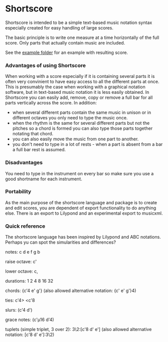 Shortscore
====================

Shortscore is intended to be a simple text-based music notation syntax especially created for easy handling of large scores.

The basic principle is to write one measure at a time horizontally of the full score. Only parts that actually contain music are included.

See the [example folder](https://github.com/PeterBjuhr/shortscore/tree/master/example) for an example with resulting score.

### Advantages of using Shortscore

When working with a score especially if it is containing several parts it is often very convinient to have easy access to all the different parts at once. This is presumably the case when working with a graphical notation software, but in text-based music notation it is less easily obtained. In Shortscore you can easily add, remove, copy or remove a full bar for all parts vertically across the score. In addition:

- when several different parts contain the same music in unison or in different octaves you only need to type the music once.
- when the rhythm is the same for several different parts but not the pitches so a chord is formed you can also type those parts together notating that chord.  
- you can also easily move the music from one part to another.
- you don't need to type in a lot of rests - when a part is absent from a bar a full bar rest is assumed.

### Disadvantages

You need to type in the instrument on every bar so make sure you use a good shortname for each instrument.

### Portability

As the main purpose of the shortscore language and package is to create and edit scores, you are dependent of export functionality to do anything else. There is an export to Lilypond and an experimental export to musicxml.

### Quick reference

The shortscore language has been inspired by Lilypond and ABC notations. Perhaps yu can spot the simularities and differences?

notes: c d e f g b

raise octave: c'

lower octave: c,

durations: 1 2 4 8 16 32

chords: {c'4 e' g'} (also allowed alternative notation: {c' e' g'}4)

ties: c'4> <c'8

slurs: (c'4 d')

grace notes: (c'µ16 d'4)

tuplets (simple triplet, 3 over 2): 3\2:[c'8 d' e'] (also allowed alternative notation: [c'8 d' e']:3\2)
